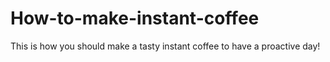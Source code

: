 # How-to-make-instant-coffee
This is how you should make a tasty instant coffee to have a proactive day!
